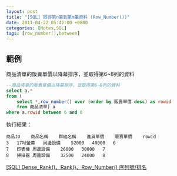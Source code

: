 ```yaml
---
layout: post
title: "[SQL] 取得第n筆到第m筆資料 (Row_Number())"
date: 2011-04-22 05:42:00 +0800
categories: [Notes,SQL]
tags: [row_number(),between]
---
```



## 範例

商品清單的販賣單價以降幕排序，並取得第6~8列的資料

```sql
--商品清單的販賣單價以降幕排序，並取得第6~8列的資料
select a.* 
from (
    select *,row_number() over (order by 販賣單價 desc) as rowid
    from 商品清單) a
where a.rowid between 6 and 8
```

執行結果：

```
商品ID	商品名稱	群組名稱	進貨單價	販賣單價	rowid
3	17吋螢幕	周邊設備	52000	40000	6
7	印表機	周邊設備	26000	30000	7
8	掃描器	周邊設備	32500	24000	8
```

[[SQL] Dense_Rank()、Rank()、Row_Number() 序列號/排名](https://riivalin.github.io/posts/2011/04/sql-62/)